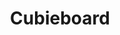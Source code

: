 ---
layout: device
title: Cubieboard

boardname: Cubieboard A10
releaseversion: v0.6
imagefile: syncloud-cubieboard-v0.6.img
boardpicture: board-cubieboard.png
boardsite: http://cubieboard.org/buy
storagetype: SATA
base-image-name: Cubian
base-image-url: http://www.cubian.org/downloads
schema-picrute: schema-cubieboard-logo.png
---